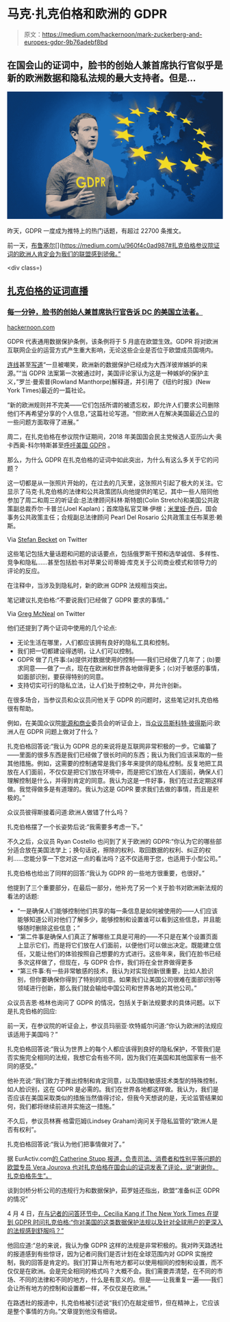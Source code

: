 # 马克·扎克伯格和欧洲的 GDPR

> 原文：<https://medium.com/hackernoon/mark-zuckerberg-and-europes-gdpr-9b76adebf8bd>

## 在国会山的证词中，脸书的创始人兼首席执行官似乎是新的欧洲数据和隐私法规的最大支持者。但是…

![](img/a2f6239e3d67ad9a681a0ce84791c873.png)

昨天，GDPR 一度成为推特上的热门话题，有超过 22700 条推文。

前一天，[布鲁塞尔](https://twitter.com/MargSchinas/status/983799232313417730)[](https://medium.com/u/960f4c0ad987#扎克伯格参议院证词的欧洲人肯定会为我们的联盟感到骄傲。”</p><div class=)[](https://hackernoon.com/zuckerberg-live-c9e7ce1b9b54)

## [扎克伯格的证词直播](https://hackernoon.com/zuckerberg-live-c9e7ce1b9b54)

### [每一分钟，脸书的创始人兼首席执行官告诉 DC 的美国立法者。](https://hackernoon.com/zuckerberg-live-c9e7ce1b9b54)

[hackernoon.com](https://hackernoon.com/zuckerberg-live-c9e7ce1b9b54)

GDPR 代表通用数据保护条例，该条例将于 5 月底在欧盟生效。GDPR 将对欧洲互联网企业的运营方式产生重大影响，无论这些企业是否位于欧盟成员国境内。

[连线](https://medium.com/u/ecdcb63e1a76?source=post_page-----9b76adebf8bd--------------------------------)甚至[写道](http://www.wired.co.uk/article/facebook-mark-zuckerberg-congress-testimony-cambridge-analytica-gdpr-privacy)“一旦被嘲笑，欧洲新的数据保护已经成为大西洋彼岸嫉妒的来源。”“当 GDPR 法案第一次被通过时，美国评论家认为这是一种嫉妒的保护主义，”罗兰·曼索普(Rowland Manthorpe)解释道，并引用了《纽约时报》(New York Times)最近的一篇社论。

“新的欧洲规则并不完美——它们包括所谓的被遗忘权，即允许人们要求公司删除他们不再希望分享的个人信息，”这篇社论写道。“但欧洲人在解决美国最近凸显的一些问题方面取得了进展。”

周二，在扎克伯格在参议院作证期间，2018 年美国国会民主党候选人亚历山大·奥卡西奥-科尔特斯甚至[呼吁美国 GDPR](https://twitter.com/Ocasio2018/status/983778940098613249) 。

那么，为什么 GDPR 在扎克伯格的证词中如此突出，为什么有这么多关于它的问题？

这一切都是从一张照片开始的，在过去的几天里，这张照片引起了极大的关注。它显示了马克·扎克伯格的法律和公共政策团队向他提供的笔记，其中一些人陪同他参加了周二和周三的听证会:总法律顾问科林·斯特朗(Colin Stretch)和美国公共政策副总裁乔尔·卡普兰(Joel Kaplan)；首席隐私官艾琳·伊根；[米里娅·乔丹](https://medium.com/u/e25576ea95fe?source=post_page-----9b76adebf8bd--------------------------------)，国会事务公共政策主任；合规副总法律顾问 Pearl Del Rosario 公共政策主任布莱恩·赖斯。

Via [Stefan Becket](https://medium.com/u/a9c05e1fab37?source=post_page-----9b76adebf8bd--------------------------------) on Twitter

这些笔记包括大量话题和问题的谈话要点，包括俄罗斯干预和选举诚信、多样性、竞争和隐私……甚至包括脸书对苹果公司蒂姆·库克关于公司商业模式和领导力的评论的反应。

在注释中，当涉及到隐私时，新的欧洲 GDPR 法规相当突出。

笔记建议扎克伯格:“不要说我们已经做了 GDPR 要求的事情。”

Via [Greg McNeal](https://medium.com/u/dcac8d8554d8?source=post_page-----9b76adebf8bd--------------------------------) on Twitter

他们还提到了两个证词中使用的几个论点:

*   无论生活在哪里，人们都应该拥有良好的隐私工具和控制。
*   我们把一切都建设得透明，让人们可以控制。
*   GDPR 做了几件事:(a)提供对数据使用的控制——我们已经做了几年了；(b)要求同意——做了一点，现在在欧洲和世界各地做得更多；(c)对于敏感的事情，如面部识别，要获得特别的同意。
*   支持切实可行的隐私立法，让人们处于控制之中，并允许创新。

在很多场合，当参议员和众议员问他关于 GDPR 的问题时，这些笔记对扎克伯格很有帮助。

例如，在美国众议院[能源和商业](https://medium.com/u/585c3b833da6?source=post_page-----9b76adebf8bd--------------------------------)委员会的听证会上，当[众议员斯科特·彼得斯](https://medium.com/u/1a3b44ee2d9b?source=post_page-----9b76adebf8bd--------------------------------)问:欧洲人在 GDPR 问题上做对了什么？

扎克伯格回答说:“我认为 GDPR 总的来说将是互联网非常积极的一步。它编纂了——里面的很多东西是我们已经做了很长时间的东西；我认为我们应该采取的一些其他措施。例如，这需要的控制通常是我们多年来提供的隐私控制。反复地把工具放在人们面前，不仅仅是把它们放在环境中，而是把它们放在人们面前，确保人们理解控制是什么，并得到肯定的同意。我认为这是一件好事，我们在过去定期这样做。我觉得做多是有道理的。我认为这是 GDPR 要求我们去做的事情，而且是积极的。”

众议员彼得斯接着问道:欧洲人做错了什么吗？

扎克伯格摆了一个长姿势后说:“我需要多考虑一下。”

不久之后，众议员 Ryan Costello 也问到了关于欧洲的 GDPR:“你认为它的哪些部分适合放在美国法学上；换句话说，擦除的权利、取回数据的权利、纠正的权利……您能分享一下您对这一点的看法吗？这不仅适用于您，也适用于小型公司。”

扎克伯格也给出了同样的回答:“我认为 GDPR 的一些地方很重要，也很好。”

他提到了三个重要部分，在最后一部分，他补充了另一个关于脸书对欧洲新法规的看法的话题:

*   “一是确保人们能够控制他们共享的每一条信息是如何被使用的——人们应该能够知道公司对他们了解多少，能够控制和设置谁可以看到这些信息，并且能够随时删除这些信息；”
*   “第二件事是确保人们真正了解哪些工具是可用的——不只是在某个设置页面上显示它们，而是将它们放在人们面前，以便他们可以做出决定。既能建立信任，又能让他们的体验按照自己想要的方式进行。这些年来，我们在脸书已经多次这样做了，但现在，与 GDPR 合作，我们将在全世界做得更多
*   “第三件事:有一些非常敏感的技术，我认为对实现创新很重要，比如人脸识别，但你要确保你得到了特别的同意。如果我们让美国公司很难在面部识别等领域进行创新，那么我们就会输给中国公司和世界各地的其他公司。”

众议员吉恩·格林也询问了 GDPR 的情况，包括关于新法规要求的具体问题。以下是扎克伯格的回应:

前一天，在参议院的听证会上，参议员玛丽亚·坎特威尔问道:“你认为欧洲的法规应该适用于美国吗？”

扎克伯格回答说:“我认为世界上的每个人都应该得到良好的隐私保护，不管我们是否实施完全相同的法规，我想它会有些不同，因为我们在美国和其他国家有一些不同的感受。”

他补充说:“我们致力于推出控制和肯定同意，以及围绕敏感技术类型的特殊控制，如人脸识别，这在 GDPR 是必需的。我们在世界各地都这样做。我认为，我们是否应该在美国采取类似的措施当然值得讨论，但我今天想说的是，无论监管结果如何，我们都将继续前进并实施这一措施。”

不久后，参议员林赛·格雷厄姆(Lindsey Graham)询问关于隐私监管的“欧洲人是否有权利”。

扎克伯格回答说:“我认为他们把事情做对了。”

据 EurActiv.com[的 Catherine Stupp 报道，负责司法、消费者和性别平等问题的欧盟专员 Vera Jourova 也对扎克伯格在国会山的证词发表了评论，说“谢谢你，扎克伯格先生”。](https://medium.com/u/92bd4547d17b?source=post_page-----9b76adebf8bd--------------------------------)

谈到剑桥分析公司的违规行为和数据保护，茹罗娃还指出，欧盟“准备纠正 GDPR 的情况”

4 月 4 日，[在与记者的问答环节中，Cecilia Kang if The New York Times 在提到 GDPR 时问扎克伯格:“你对美国的这类数据保护法规以及针对全球用户的更深入的法规感到舒服吗？”](https://newsroom.fb.com/news/2018/04/hard-questions-protecting-peoples-information/)

他回应道:“总的来说，我认为像 GDPR 这样的法规是非常积极的。我对昨天路透社的报道感到有些惊讶，因为记者问我们是否计划在全球范围内对 GDPR 实施控制，我的回答是肯定的。我们打算让所有地方都可以使用相同的控制和设置，而不仅仅是在欧洲。会是完全相同的格式吗？大概不会。我们需要弄清楚，在不同的市场、不同的法律和不同的地方，什么是有意义的。但是——让我重复一遍——我们会让所有地方的控制和设置都一样，不仅仅是在欧洲。”

在路透社的报道中，扎克伯格被引述说“我们仍在敲定细节，但在精神上，它应该是整个事情的方向。”文章提到他没有细说。